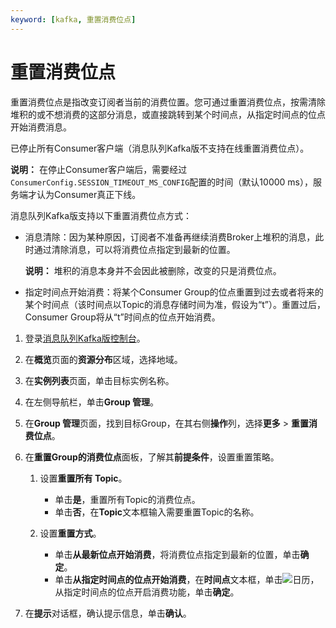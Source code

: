 ```yaml
---
keyword: [kafka, 重置消费位点]
---
```


# 重置消费位点

重置消费位点是指改变订阅者当前的消费位置。您可通过重置消费位点，按需清除堆积的或不想消费的这部分消息，或直接跳转到某个时间点，从指定时间点的位点开始消费消息。

已停止所有Consumer客户端（消息队列Kafka版不支持在线重置消费位点）。

**说明：** 在停止Consumer客户端后，需要经过`ConsumerConfig.SESSION_TIMEOUT_MS_CONFIG`配置的时间（默认10000 ms），服务端才认为Consumer真正下线。

消息队列Kafka版支持以下重置消费位点方式：

-   消息清除：因为某种原因，订阅者不准备再继续消费Broker上堆积的消息，此时通过清除消息，可以将消费位点指定到最新的位置。

    **说明：** 堆积的消息本身并不会因此被删除，改变的只是消费位点。

-   指定时间点开始消费：将某个Consumer Group的位点重置到过去或者将来的某个时间点（该时间点以Topic的消息存储时间为准，假设为“t”）。重置过后，Consumer Group将从“t”时间点的位点开始消费。

1.  登录[消息队列Kafka版控制台](https://kafka.console.aliyun.com/?spm=a2c4g.11186623.2.22.6bf72638IfKzDm)。

2.  在**概览**页面的**资源分布**区域，选择地域。

3.  在**实例列表**页面，单击目标实例名称。

4.  在左侧导航栏，单击**Group 管理**。

5.  在**Group 管理**页面，找到目标Group，在其右侧**操作**列，选择**更多** \> **重置消费位点**。

6.  在**重置Group的消费位点**面板，了解其**前提条件**，设置重置策略。

    1.  设置**重置所有 Topic**。

        -   单击**是**，重置所有Topic的消费位点。
        -   单击**否**，在**Topic**文本框输入需要重置Topic的名称。
    2.  设置**重置方式**。

        -   单击**从最新位点开始消费**，将消费位点指定到最新的位置，单击**确定**。
        -   单击**从指定时间点的位点开始消费**，在**时间点**文本框，单击![日历](https://static-aliyun-doc.oss-accelerate.aliyuncs.com/assets/img/zh-CN/0741871261/p276566.png)，从指定时间点的位点开启消费功能，单击**确定**。
7.  在**提示**对话框，确认提示信息，单击**确认**。


